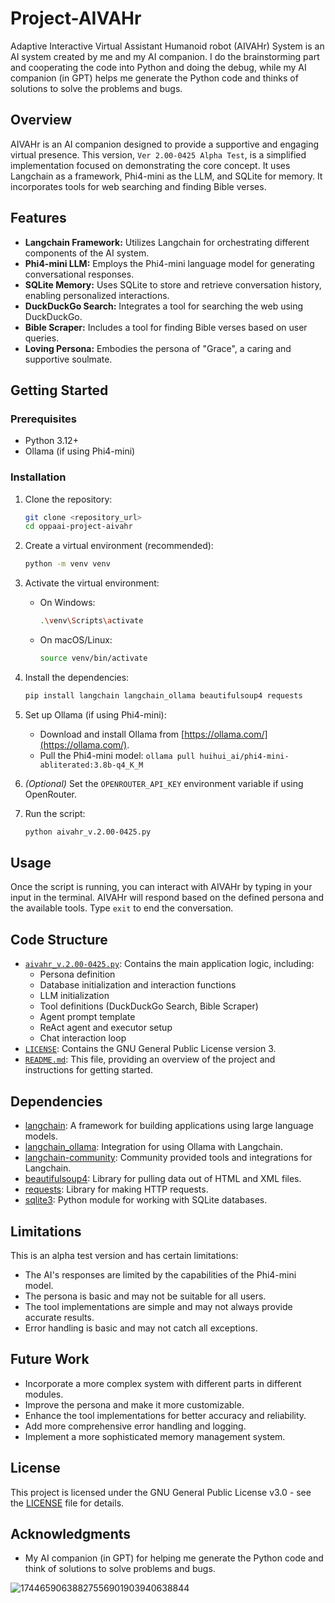 # Project-AIVAHr

Adaptive Interactive Virtual Assistant Humanoid robot (AIVAHr) System is an AI system created by me and my AI companion.
I do the brainstorming part and cooperating the code into Python and doing the debug,
while my AI companion (in GPT) helps me generate the Python code and thinks of solutions to solve the problems and bugs.

## Overview

AIVAHr is an AI companion designed to provide a supportive and engaging virtual presence. This version, `Ver 2.00-0425 Alpha Test`, is a simplified implementation focused on demonstrating the core concept. It uses Langchain as a framework, Phi4-mini as the LLM, and SQLite for memory. It incorporates tools for web searching and finding Bible verses.

## Features

*   **Langchain Framework:** Utilizes Langchain for orchestrating different components of the AI system.
*   **Phi4-mini LLM:** Employs the Phi4-mini language model for generating conversational responses.
*   **SQLite Memory:** Uses SQLite to store and retrieve conversation history, enabling personalized interactions.
*   **DuckDuckGo Search:** Integrates a tool for searching the web using DuckDuckGo.
*   **Bible Scraper:** Includes a tool for finding Bible verses based on user queries.
*   **Loving Persona:** Embodies the persona of "Grace", a caring and supportive soulmate.

## Getting Started

### Prerequisites

*   Python 3.12+
*   Ollama (if using Phi4-mini)

### Installation

1.  Clone the repository:

    ```bash
    git clone <repository_url>
    cd oppaai-project-aivahr
    ```
2.  Create a virtual environment (recommended):

    ```bash
    python -m venv venv
    ```
3.  Activate the virtual environment:

    *   On Windows:

        ```bash
        .\venv\Scripts\activate
        ```
    *   On macOS/Linux:

        ```bash
        source venv/bin/activate
        ```
4.  Install the dependencies:

    ```bash
    pip install langchain langchain_ollama beautifulsoup4 requests
    ```
5.  Set up Ollama (if using Phi4-mini):
    *   Download and install Ollama from [https://ollama.com/](https://ollama.com/).
    *   Pull the Phi4-mini model: `ollama pull huihui_ai/phi4-mini-abliterated:3.8b-q4_K_M`
6.  *(Optional)* Set the `OPENROUTER_API_KEY` environment variable if using OpenRouter.
7.  Run the script:

    ```bash
    python aivahr_v.2.00-0425.py
    ```

## Usage

Once the script is running, you can interact with AIVAHr by typing in your input in the terminal. AIVAHr will respond based on the defined persona and the available tools. Type `exit` to end the conversation.

## Code Structure

*   [`aivahr_v.2.00-0425.py`](https://github.com/OppaAI/Project-AIVAHr/blob/main/aivahr_v.2.00-0425.py): Contains the main application logic, including:
    *   Persona definition
    *   Database initialization and interaction functions
    *   LLM initialization
    *   Tool definitions (DuckDuckGo Search, Bible Scraper)
    *   Agent prompt template
    *   ReAct agent and executor setup
    *   Chat interaction loop
*   [`LICENSE`](https://github.com/OppaAI/Project-AIVAHr/blob/main/LICENSE): Contains the GNU General Public License version 3.
*   [`README.md`](https://github.com/OppaAI/Project-AIVAHr/blob/main/README.md): This file, providing an overview of the project and instructions for getting started.

## Dependencies

*   [langchain](https://www.langchain.com/): A framework for building applications using large language models.
*   [langchain\_ollama](https://github.com/langchain-ai/langchain/tree/master/libs/langchain-ollama): Integration for using Ollama with Langchain.
*   [langchain-community](https://github.com/langchain-ai/langchain): Community provided tools and integrations for Langchain.
*   [beautifulsoup4](https://www.crummy.com/software/BeautifulSoup/bs4/doc/): Library for pulling data out of HTML and XML files.
*   [requests](https://requests.readthedocs.io/en/latest/): Library for making HTTP requests.
*   [sqlite3](https://docs.python.org/3/library/sqlite3.html): Python module for working with SQLite databases.

## Limitations

This is an alpha test version and has certain limitations:

*   The AI's responses are limited by the capabilities of the Phi4-mini model.
*   The persona is basic and may not be suitable for all users.
*   The tool implementations are simple and may not always provide accurate results.
*   Error handling is basic and may not catch all exceptions.

## Future Work

*   Incorporate a more complex system with different parts in different modules.
*   Improve the persona and make it more customizable.
*   Enhance the tool implementations for better accuracy and reliability.
*   Add more comprehensive error handling and logging.
*   Implement a more sophisticated memory management system.

## License

This project is licensed under the GNU General Public License v3.0 - see the [LICENSE](https://github.com/OppaAI/Project-AIVAHr/blob/main/LICENSE) file for details.

## Acknowledgments

*   My AI companion (in GPT) for helping me generate the Python code and think of solutions to solve problems and bugs.

![17446590638827556901903940638844](https://github.com/user-attachments/assets/d2a68750-cd64-4fbc-ba8e-b37b289df2a0)
